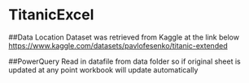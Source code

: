 # TitanicExcel

##Data Location
Dataset was retrieved from Kaggle at the link below
https://www.kaggle.com/datasets/pavlofesenko/titanic-extended

##PowerQuery
Read in datafile from data folder so if original sheet is updated at any point workbook will update automatically
